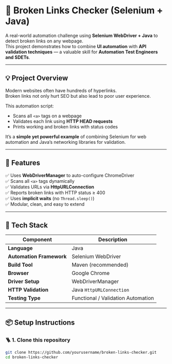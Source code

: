 # 🔗 Broken Links Checker (Selenium + Java)

A real-world automation challenge using **Selenium WebDriver + Java** to detect broken links on any webpage.  
This project demonstrates how to combine **UI automation** with **API validation techniques** — a valuable skill for **Automation Test Engineers and SDETs**.

---

## 💡 Project Overview

Modern websites often have hundreds of hyperlinks.  
Broken links not only hurt SEO but also lead to poor user experience.  

This automation script:
- Scans all `<a>` tags on a webpage
- Validates each link using **HTTP HEAD requests**
- Prints working and broken links with status codes

It’s a **simple yet powerful example** of combining Selenium for web automation and Java’s networking libraries for validation.

---

## 🚀 Features

✅ Uses **WebDriverManager** to auto-configure ChromeDriver  
✅ Scans all `<a>` tags dynamically  
✅ Validates URLs via **HttpURLConnection**  
✅ Reports broken links with HTTP status ≥ 400  
✅ Uses **implicit waits** (no `Thread.sleep()`)  
✅ Modular, clean, and easy to extend  

---

## 🧰 Tech Stack

| Component | Description |
|------------|--------------|
| **Language** | Java |
| **Automation Framework** | Selenium WebDriver |
| **Build Tool** | Maven (recommended) |
| **Browser** | Google Chrome |
| **Driver Setup** | WebDriverManager |
| **HTTP Validation** | Java `HttpURLConnection` |
| **Testing Type** | Functional / Validation Automation |

---

## 📦 Setup Instructions

### 🪜 1. Clone this repository
```bash
git clone https://github.com/yourusername/broken-links-checker.git
cd broken-links-checker
